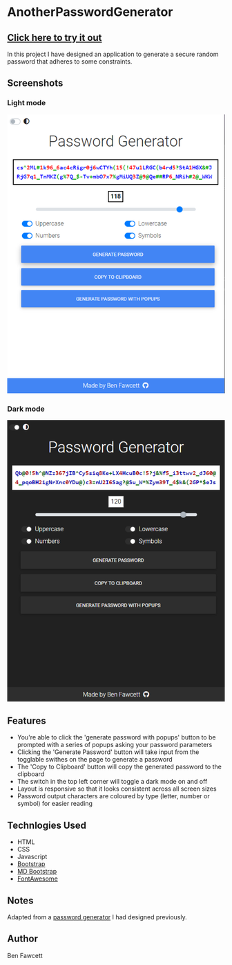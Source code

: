 # AnotherPasswordGenerator

## [Click here to try it out](https://hexagonatron.github.io/AnotherPasswordGenerator/)

In this project I have designed an application to generate a secure random password that adheres to some constraints.

## Screenshots

### Light mode
![Screenshot of the light-mode](./screens/Light.png)

### Dark mode
![Screenshot of the dark-mode](./screens/Dark.png)

## Features

* You're able to click the 'generate password with popups' button to be prompted with a series of popups asking your password parameters
* Clicking the 'Generate Password' button will take input from the togglable swithes on the page to generate a password
* The 'Copy to Clipboard' button will copy the generated password to the clipboard
* The switch in the top left corner will toggle a dark mode on and off
* Layout is responsive so that it looks consistent across all screen sizes
* Password output characters are coloured by type (letter, number or symbol) for easier reading

## Technlogies Used

* HTML
* CSS
* Javascript
* [Bootstrap](https://getbootstrap.com/)
* [MD Bootstrap](https://mdbootstrap.com/)
* [FontAwesome](https://fontawesome.com/)

## Notes
Adapted from a [password generator](https://hexagonatron.github.io/PasswordGenerator/) I had designed previously.

## Author

Ben Fawcett